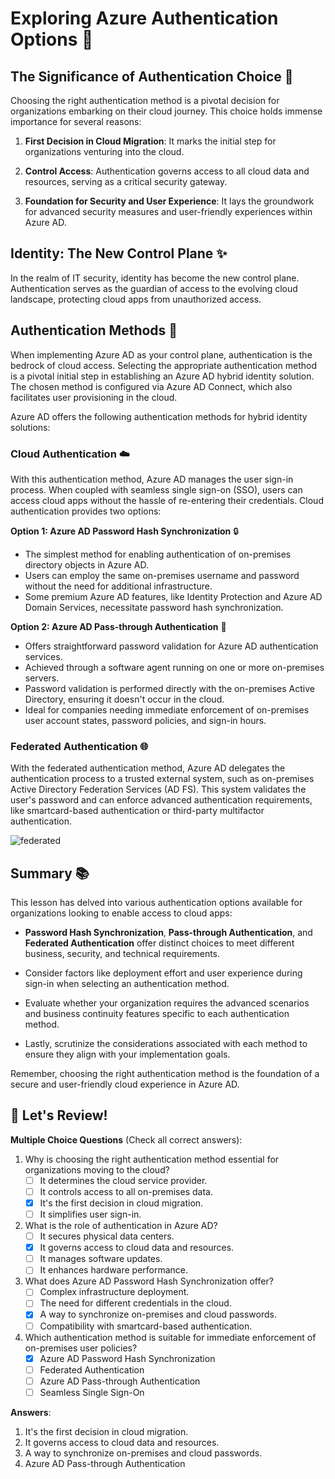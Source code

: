 # Exploring Azure Authentication Options 🚀

## The Significance of Authentication Choice 🔐

Choosing the right authentication method is a pivotal decision for organizations embarking on their cloud journey. This choice holds immense importance for several reasons:

1. **First Decision in Cloud Migration**: It marks the initial step for organizations venturing into the cloud.

2. **Control Access**: Authentication governs access to all cloud data and resources, serving as a critical security gateway.

3. **Foundation for Security and User Experience**: It lays the groundwork for advanced security measures and user-friendly experiences within Azure AD.

## Identity: The New Control Plane ✨

In the realm of IT security, identity has become the new control plane. Authentication serves as the guardian of access to the evolving cloud landscape, protecting cloud apps from unauthorized access.

## Authentication Methods 🔄

When implementing Azure AD as your control plane, authentication is the bedrock of cloud access. Selecting the appropriate authentication method is a pivotal initial step in establishing an Azure AD hybrid identity solution. The chosen method is configured via Azure AD Connect, which also facilitates user provisioning in the cloud.

Azure AD offers the following authentication methods for hybrid identity solutions:

### Cloud Authentication ☁️

With this authentication method, Azure AD manages the user sign-in process. When coupled with seamless single sign-on (SSO), users can access cloud apps without the hassle of re-entering their credentials. Cloud authentication provides two options:

**Option 1: Azure AD Password Hash Synchronization** 🔒
- The simplest method for enabling authentication of on-premises directory objects in Azure AD.
- Users can employ the same on-premises username and password without the need for additional infrastructure.
- Some premium Azure AD features, like Identity Protection and Azure AD Domain Services, necessitate password hash synchronization.

**Option 2: Azure AD Pass-through Authentication** 🔑
- Offers straightforward password validation for Azure AD authentication services.
- Achieved through a software agent running on one or more on-premises servers.
- Password validation is performed directly with the on-premises Active Directory, ensuring it doesn't occur in the cloud.
- Ideal for companies needing immediate enforcement of on-premises user account states, password policies, and sign-in hours.

### Federated Authentication 🌐

With the federated authentication method, Azure AD delegates the authentication process to a trusted external system, such as on-premises Active Directory Federation Services (AD FS). This system validates the user's password and can enforce advanced authentication requirements, like smartcard-based authentication or third-party multifactor authentication.

![federated](https://learn.microsoft.com/en-us/training/wwl-azure/hybrid-identity/media/az500-authentication-options-486aa8b5.png)

## Summary 📚

This lesson has delved into various authentication options available for organizations looking to enable access to cloud apps:

- **Password Hash Synchronization**, **Pass-through Authentication**, and **Federated Authentication** offer distinct choices to meet different business, security, and technical requirements.

- Consider factors like deployment effort and user experience during sign-in when selecting an authentication method.

- Evaluate whether your organization requires the advanced scenarios and business continuity features specific to each authentication method.

- Lastly, scrutinize the considerations associated with each method to ensure they align with your implementation goals.

Remember, choosing the right authentication method is the foundation of a secure and user-friendly cloud experience in Azure AD.

## 🌟 Let's Review!

**Multiple Choice Questions** (Check all correct answers):

1. Why is choosing the right authentication method essential for organizations moving to the cloud?
   - [ ] It determines the cloud service provider.
   - [ ] It controls access to all on-premises data.
   - [x] It's the first decision in cloud migration.
   - [ ] It simplifies user sign-in.

2. What is the role of authentication in Azure AD?
   - [ ] It secures physical data centers.
   - [x] It governs access to cloud data and resources.
   - [ ] It manages software updates.
   - [ ] It enhances hardware performance.

3. What does Azure AD Password Hash Synchronization offer?
   - [ ] Complex infrastructure deployment.
   - [ ] The need for different credentials in the cloud.
   - [x] A way to synchronize on-premises and cloud passwords.
   - [ ] Compatibility with smartcard-based authentication.

4. Which authentication method is suitable for immediate enforcement of on-premises user policies?
   - [x] Azure AD Password Hash Synchronization
   - [ ] Federated Authentication
   - [ ] Azure AD Pass-through Authentication
   - [ ] Seamless Single Sign-On

**Answers**:
1. It's the first decision in cloud migration.
2. It governs access to cloud data and resources.
3. A way to synchronize on-premises and cloud passwords.
4. Azure AD Pass-through Authentication